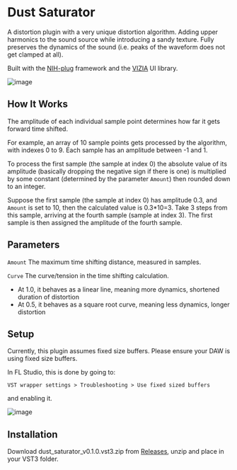 # Dust Saturator

A distortion plugin with a very unique distortion algorithm. Adding upper harmonics to the sound source while introducing a sandy texture. Fully preserves the dynamics of the sound (i.e. peaks of the waveform does not get clamped at all).

Built with the [NIH-plug](https://github.com/robbert-vdh/nih-plug) framework and the [VIZIA](https://github.com/vizia/vizia) UI library.

![image](https://github.com/Everither/dust-saturation/assets/122586326/bfbe5667-9f69-4be0-8564-16ff46bb55eb)

## How It Works

The amplitude of each individual sample point determines how far it gets forward time shifted.

For example, an array of 10 sample points gets processed by the algorithm, with indexes 0 to 9.
Each sample has an amplitude between -1 and 1.

To process the first sample (the sample at index 0) the absolute value of its amplitude (basically dropping the negative sign if there is one) is multiplied by some constant (determined by the parameter `Amount`) then rounded down to an integer.

Suppose the first sample (the sample at index 0) has amplitude 0.3, and `Amount` is set to 10, then the calculated value is 0.3*10=3.
Take 3 steps from this sample, arriving at the fourth sample (sample at index 3). The first sample is then assigned the amplitude of the fourth sample.

## Parameters
`Amount` The maximum time shifting distance, measured in samples.

`Curve` The curve/tension in the time shifting calculation.

- At 1.0, it behaves as a linear line, meaning more dynamics, shortened duration of distortion
- At 0.5, it behaves as a square root curve, meaning less dynamics, longer distortion

## Setup
Currently, this plugin assumes fixed size buffers. Please ensure your DAW is using fixed size buffers.

In FL Studio, this is done by going to:

```VST wrapper settings > Troubleshooting > Use fixed sized buffers ```

and enabling it.

![image](https://github.com/Everither/dust-saturation/assets/122586326/9eaeeb81-dd1c-475d-b329-a613cbeda0bc)

## Installation
Download dust_saturator_v0.1.0.vst3.zip from [Releases](https://github.com/Everither/dust-saturation/releases/tag/v0.1.0), unzip and place in your VST3 folder. 
